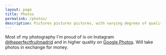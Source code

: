 ```yaml
---
layout: page
title: Photos
permalink: /photos/
description: Pictures pictures pictures, with varying degrees of quality.
---
```


Most of my photography I'm proud of is on Instagram [@theperfectfruitmadrid](https://www.instagram.com/theperfectfruitmadrid/) and in higher quality on [Google Photos](https://photos.app.goo.gl/P7XeGo5MPLvRJdSA8). Will take photos in exchange for money.

<!-- google photos embed code: get it here: https://www.publicalbum.org/blog/embedding-google-photos-albums -->
<script src="https://cdn.jsdelivr.net/npm/publicalbum@latest/embed-ui.min.js" async></script>
<div class="pa-gallery-player-widget" style="width:100%; height:480px; display:none;"
  data-link="https://photos.app.goo.gl/P7XeGo5MPLvRJdSA8"
  data-title="&quot;Good&quot; Photos"
  data-description="31 new items added to shared album"
  data-repeat="false"
  data-background-color="#ffffff">
  <object data="https://lh3.googleusercontent.com/pw/ABLVV87NFcPkTahu5w7xPTRDPiIEKRMPlYG_3gjVWlfIDsApayLt8njP_4BkKeNGjcOJ34kHyGps8f7bM3p30jb-_viCLdvaSZF9LDOGE0o7oXSZhQp9GJvH=w1920-h1080"></object>
  <object data="https://lh3.googleusercontent.com/pw/ABLVV87HAGVd9BGvYU7Or-XDyEP8DGutJL492quqqxipdfW3WLwSbN0ir8Tah7DrPRJ45Hnm73KBdo65ha_dO5ZTG9sVnnBPsmOgwZv4XJzjtDwW7D3DPaR0=w1920-h1080"></object>
  <object data="https://lh3.googleusercontent.com/pw/ABLVV85X4m_oPCD8He0WMoicnnoLXpbvt42ihn_v-zo8CAul0OvFC70aY6Ca8AhpChAHoHiF6l8U7hCj7ceR78EV4F5rAGwfcWhiqFCeG5blM2jHL_lerr2-=w1920-h1080"></object>
  <object data="https://lh3.googleusercontent.com/pw/ABLVV87j35qcRAvUqqXcs5_jNWDdh9vPPMSClFoAwOfK2N0sooOxdFyn9Nl0iwcQgx8pEr_EnmtkeEeXzdffgRU3xExNhan_0sNCjJTOdGAApLCxG1GfKvL4=w1920-h1080"></object>
  <object data="https://lh3.googleusercontent.com/pw/ABLVV85i5qJ2cV4HtWIKPExlhXmskGJRGKG14l25Vc2ZmnKMc5GwrOC10Pd8zDjODiAEFRslM_sKw9YmyjgfcgFcBHJUTBbJL41S9vGRERgeTzlt_h8uNE-K=w1920-h1080"></object>
  <object data="https://lh3.googleusercontent.com/pw/ABLVV85IlgNJj2AxIwKE24lclt7DkXtl-HMiGUf7yVNhvDc9sHfR_F-ugNJxbwb-nVsCFKQ9RXuriZNIDsSFnhWZ3B5b3tJp0WbYQJK0MFHWrX6WoyO-IdWw=w1920-h1080"></object>
  <object data="https://lh3.googleusercontent.com/pw/ABLVV87BLpl80kmmLf-oIghE-jzKF8b4jY1ePeiLEB9ZrRmhJ6OTV8jTRFkeeikJw3XN93uRkqz8hFrJqb_imzjbicSl1tlfQOvbOqJEoFV8zbsFbzbO11mb=w1920-h1080"></object>
  <object data="https://lh3.googleusercontent.com/pw/ABLVV85WpGlQAYKM_aF7J0XFEK2RLmtIqXStjVyXg6Zw4xqiojaQ1AoFw_CK7d2g63nB4yvTBxafcplHalV4xrv19n6cf2JFB6QVF4yj0xHA29UFtd2FwBtP=w1920-h1080"></object>
  <object data="https://lh3.googleusercontent.com/pw/ABLVV87ayqgSxpAuXV_xAzZ6GgwZH7teBVVdmmEOigfd-OSjY1vsyJRky0FPIxYWtkJQzwV8Ai0nYTXX_Z5YPviUYmwT4GfToP9QsHSR6TaWwOagFQizBgrm=w1920-h1080"></object>
  <object data="https://lh3.googleusercontent.com/pw/ABLVV85HR4WZXilTgZ5tTMgodn0d0_1wlaGAYVln40nHR80Y-PtzUURvqzsAbgv1wlj0eXXNipyH8r8vRGrDJl2dJanQE1H3kUVZCDWOr8WWGo4tCRTJlbbB=w1920-h1080"></object>
  <object data="https://lh3.googleusercontent.com/pw/ABLVV86NK1RrIE-TUxrDqxr9Esg6YEUv3TLeTplHBWbV4ufc_KZosKQFRhCpqrTFAFVYVGB-FOwEIkgw40AuE1FUBuSgyk_q3FTNOKMZnIb4oKZ4kitL3L7t=w1920-h1080"></object>
  <object data="https://lh3.googleusercontent.com/pw/ABLVV86Kmf1gV3Y8rK6xcTA9Q9J-jo807p98WU8WIwqSDdxJILBElMLK0xFglkAvyAItNmHDzdQMNVEHEhi2sjIkWDyfM1QeNp-I5qDchanDUHUWMgyJKJJL=w1920-h1080"></object>
  <object data="https://lh3.googleusercontent.com/pw/ABLVV86sZGf05fRIgggIDnNys8DjUmfs48s0SGwrBArWotVg5AgHDEcl4YG5nj3fvW0O6O7xwq_LJwGfnOq_hJjFNwLupfAyTlC1cXzzA0cGe_mGXOt1KY9S=w1920-h1080"></object>
  <object data="https://lh3.googleusercontent.com/pw/ABLVV84FlbciyC0xvDez94btMYeumgkT92iWkPLVuL08ot3v6r-Gr5YWHzrh9AlE3wo0HBlga36vrsRE7wAMbhOHzNZw_58AJ5Y7Pv294bx3A4bvI7YOeu0M=w1920-h1080"></object>
  <object data="https://lh3.googleusercontent.com/pw/ABLVV86S8kDkrE-K1tren6__DIZOsAOMQeCNWLME2PuxpSwGh_dKY3dGcYBuCSWK9RdutYeoXdAOn4QDoqRhoxNHJiGKS_t5okhwiU-bxK3z2FTUUcvE7MUi=w1920-h1080"></object>
  <object data="https://lh3.googleusercontent.com/pw/ABLVV85em6Rd49SOAt5pUVRyhFRqwT4PmNxAyOFn9V4cFeX0M_puzO2noNHmjzqC1IZpnlimreUqoLC8rfUat1IjhfIu2wHojCNxjZykS2XWui2yjlb3m29E=w1920-h1080"></object>
  <object data="https://lh3.googleusercontent.com/pw/ABLVV87SbhTkZgdqkNt5Fq2GFkI0aZVklJXXZinL__kbna1uQGF-haNQffhE6Kw4YhKIB-308-cqv4Th-pNuxp2mELn9TY8X05UD-acLv251TS2MuqUOdcKe=w1920-h1080"></object>
  <object data="https://lh3.googleusercontent.com/pw/ABLVV86jDHe6E_adAr-kMsAPKp3qfgHal05B0aGSlnq0zEuJfywx2S9dyqgHR7IQo-a6tlx3eQyJKFrobaXLNdEmcFgK_-An5qTeqkTZjrrtdOBvGg78k6ty=w1920-h1080"></object>
  <object data="https://lh3.googleusercontent.com/pw/ABLVV85AJC764OnjvT9apdgn8EFu8rZRKan1b7UtaUx69nfrXbDQTypvIMguWkGbw_0m0nbYrRsIFEefGNbDJeBUyWMnXY915xEZPOYempFAodneErbC4Y85=w1920-h1080"></object>
  <object data="https://lh3.googleusercontent.com/pw/ABLVV86F21BfL7LnekB-11G-EUMBvf9M3N56slTMiJ0cl7F3EglxHPgSSu_dBUZR2Lry1L_fk5r0KgP8gt0qghEL82HzM-Wp_JEDgi-LTboQLo2WbjZhTxNP=w1920-h1080"></object>
  <object data="https://lh3.googleusercontent.com/pw/ABLVV86eqn-JCWvItFKw6EVqx4nhNJbI5bjPPtkiPXyGnkhni7y4bRva7AUq-jea0poo4iCfu1qlPNqHg3am3uMsX05ZD7dyyrvjH-z_uRY6VsrUeKSBqRnV=w1920-h1080"></object>
  <object data="https://lh3.googleusercontent.com/pw/ABLVV8453BLONktvGPoSLchz5HyLHUSC0hKdWV0KsXLqeS-KRhf-GYkXNMBsWpjojWR9sWSUNYCIDaKNVZHUm_kFvkLYZFs7wvjwOheG3A_gzVm4ol_QakE8=w1920-h1080"></object>
  <object data="https://lh3.googleusercontent.com/pw/ABLVV84vQvQ_TsCejpJynCA8janKUq7g6-5DUIwXMiTM8VMbDsdbRzhxvBTIN2QKeZ3VdOIKFgVsuXb3PWs1jI0y15pktdp9D6ahIzWlPQY5otv65xJv6s-D=w1920-h1080"></object>
  <object data="https://lh3.googleusercontent.com/pw/ABLVV84Y_eow7Doai1dIVm_XfPA-nesRaWAyCRTSGOcQcRmPi3u2cq9tTywIyvezFevraycTQoeKRTS4ex8ndkCngUvT7Skoi40192TqaysoIGGNRZRUXFzF=w1920-h1080"></object>
  <object data="https://lh3.googleusercontent.com/pw/ABLVV85JaeBl7L2JX6uEudWhmAwso6-W5J6ZaRncVl3LeU6_m9oZQ51ALUC9TEEI5-llZfJEfZj9YvRG4V_rSNY5pTQIwscl-6iDjhXIaxBsL3dFWKteapTZ=w1920-h1080"></object>
  <object data="https://lh3.googleusercontent.com/pw/ABLVV85FRd8weA4NAjQRUDSUmBmDVM1aNUm3HiAy5J0uwYCCaOD3TgmzZxuCor6IteWHSKJCTjaa9leZxG0UnB8iL4rUcFDbHFQrgvQKWd4XmHQClJBaLW0G=w1920-h1080"></object>
  <object data="https://lh3.googleusercontent.com/pw/ABLVV874ZJ3XVyp8t02irO-quOghZXGKCTxZ7nF1UlQRlFIJfGmtl-FRJAEhNTMe6PnaWtqjjnWNICZ-OIUC37ObRbBaK-uMa24Nn3_YJmI0ahhb8nzX7Otm=w1920-h1080"></object>
  <object data="https://lh3.googleusercontent.com/pw/ABLVV87pJHLkGX9bfZPpf5dZ0ien_b5sQlQQqUB6Pxc8TJxzaWT5M-Yym8tmIlRtn4Q9Z5N4D6PRiwBIrB5PcUF6gyBxxiubISXy8iKXE-n-67uqBSrpkRWa=w1920-h1080"></object>
  <object data="https://lh3.googleusercontent.com/pw/ABLVV86FGU4yMiAfuOBm2jigqKh3SdiUi5qFglvs6xPZZ03bJ0ifgIu80zVwWK91Vb-J0MJ5AVvZ6krRqT_JjTGJi625BM0ZLAV3-Ld_BbQqU-PBkgZ1QyR1=w1920-h1080"></object>
  <object data="https://lh3.googleusercontent.com/pw/ABLVV873ciBk8cFrR5NHw_UDgloauCHrgmStK6SX83sHfpkwY3amq0Ro5nNlb2ocFSIhy9OqxDSBZFeKzVmZwPNTPiHxHq8xm4rvVNx_zgvOjbiHnL-gUvQq=w1920-h1080"></object>
  <object data="https://lh3.googleusercontent.com/pw/ABLVV85vhfVt6Ul-FsfSkcYM1nLcf2tGEp6Jv0Yj6e8n6edNvLRJj3PRup7NKjicr1BvZS3D7M-d0_F9t59fsEXFInnfBhlECAb7nHosgaKivDgl_GawfzUZ=w1920-h1080"></object>
</div>


